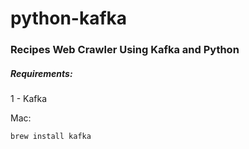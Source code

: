 
# python-kafka
### Recipes Web Crawler Using Kafka and Python

##### Requirements:
1 - Kafka

Mac:
```Mac OS X
brew install kafka
```
